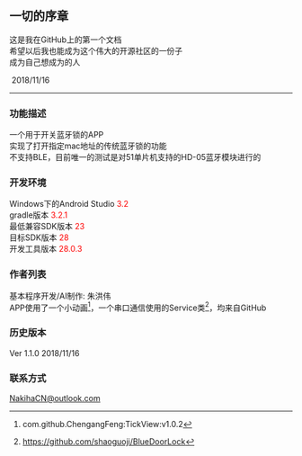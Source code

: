 ## 一切的序章

这是我在GitHub上的第一个文档  
希望以后我也能成为这个伟大的开源社区的一份子  
成为自己想成为的人

​							     2018/11/16

***

### 功能描述

一个用于开关蓝牙锁的APP  
实现了打开指定mac地址的传统蓝牙锁的功能  
不支持BLE，目前唯一的测试是对51单片机支持的HD-05蓝牙模块进行的

### 开发环境

Windows下的Android Studio <font color=#ff0000>3.2</font>  
gradle版本 <font color=#ff0000>3.2.1</font>  
最低兼容SDK版本 <font color=#ff0000>23</font>  
目标SDK版本 <font color=#ff0000>28</font>  
开发工具版本 <font color=#ff0000>28.0.3</font>  

### 作者列表

基本程序开发/AI制作: 朱洪伟  
APP使用了一个小动画[^1]，一个串口通信使用的Service类[^2]，均来自GitHub  

### 历史版本

Ver 1.1.0      2018/11/16  

### 联系方式

NakihaCN@outlook.com  

[^1]: com.github.ChengangFeng:TickView:v1.0.2
[^2]: https://github.com/shaoguoji/BlueDoorLock
